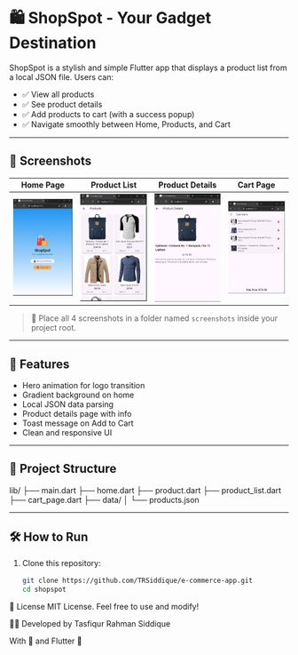 # 🛍️ ShopSpot - Your Gadget Destination

ShopSpot is a stylish and simple Flutter app that displays a product list from a local JSON file. Users can:

- ✅ View all products
- ✅ See product details
- ✅ Add products to cart (with a success popup)
- ✅ Navigate smoothly between Home, Products, and Cart

---

## 📱 Screenshots

| Home Page | Product List | Product Details | Cart Page |
|-----------|--------------|------------------|-----------|
| ![Home](assets/s1.png) | ![Products](assets/s2.png) | ![Details](assets/s3.png) | ![Cart](assets/s4.png) |

> 📁 Place all 4 screenshots in a folder named `screenshots` inside your project root.

---

## 🚀 Features

- Hero animation for logo transition  
- Gradient background on home  
- Local JSON data parsing  
- Product details page with info  
- Toast message on Add to Cart  
- Clean and responsive UI  

---

## 📂 Project Structure
lib/ ├── main.dart ├── home.dart ├── product.dart ├── product_list.dart ├── cart_page.dart ├── data/ │ └── products.json


---

## 🛠 How to Run

1. Clone this repository:
   ```bash
   git clone https://github.com/TRSiddique/e-commerce-app.git
   cd shopspot


📄 License
MIT License. Feel free to use and modify!

👨‍💻 Developed by
Tasfiqur Rahman Siddique

With 💙 and Flutter 🚀

